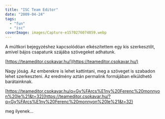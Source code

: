 ```yaml
---
title: "ISC Team Editor"
date: "2009-04-24"
tags: 
  - "fun"
  - "isc"
coverImage: images/Capture-e1570276074859.webp
---
```


A múltkori bejegyzéshez kapcsolódóan elkészítettem egy kis szerkesztőt, amivel bájos csapatunk szájába szövegeket adhatunk.

[https://teameditor.csokavar.hu/](https://teameditor.csokavar.hu/)

Nagy jóság. Az emberekre is lehet kattintani, meg a szöveget is szabadon lehet szerkeszteni. Az eredmény aztán permalink formájában elküldhető barátainknak.

[https://teameditor.csokavar.hu/q=Gy%FArcs%E1ny%20Ferenc%20monnyon%20le%21&t=32](https://teameditor.csokavar.hu/?q=Gy%FArcs%E1ny%20Ferenc%20monnyon%20le%21&t=32)

meg ilyenek...
